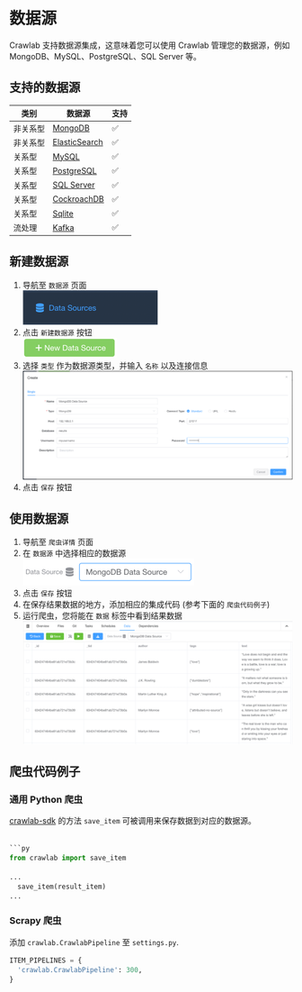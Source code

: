 # 数据源

Crawlab 支持数据源集成，这意味着您可以使用 Crawlab 管理您的数据源，例如 MongoDB、MySQL、PostgreSQL、SQL Server 等。

## 支持的数据源

| 类别   | 数据源                                                                           | 支持                 |
|------|-------------------------------------------------------------------------------|--------------------|
| 非关系型 | [MongoDB](https://mongodb.com)                                                | :white_check_mark: |
| 非关系型 | [ElasticSearch](https://elastic.co)                                           | :white_check_mark: |
| 关系型  | [MySQL](https://mysql.com)                                                    | :white_check_mark: |
| 关系型  | [PostgreSQL](https://postgresql.org/)                                         | :white_check_mark: |
| 关系型  | [SQL Server](https://www.microsoft.com/en-us/sql-server/sql-server-downloads) | :white_check_mark: |
| 关系型  | [CockroachDB](https://www.cockroachlabs.com/)                                 | :white_check_mark: |
| 关系型  | [Sqlite](https://www.sqlite.org/index.html)                                   | :white_check_mark: |
| 流处理  | [Kafka](https://kafka.apache.org/)                                            | :white_check_mark: |

## 新建数据源

1. 导航至 `数据源` 页面 <br/>![data-sources-menu](./img/data-sources-menu.png)
2. 点击 `新建数据源` 按钮 <br/>![new-data-source-button](./img/new-data-source-button.png)
3. 选择 `类型` 作为数据源类型，并输入 `名称` 以及连接信息 <br/>![mongo-form](./img/mongo-form.png)
4. 点击 `保存` 按钮 <br/>

## 使用数据源

1. 导航至 `爬虫详情` 页面
2. 在 `数据源` 中选择相应的数据源 <br/>![mongo-data-source](./img/mongo-data-source.png)
3. 点击 `保存` 按钮
4. 在保存结果数据的地方，添加相应的集成代码 (参考下面的 `爬虫代码例子`)
5. 运行爬虫，您将能在 `数据` 标签中看到结果数据 <br/>![results](./img/results.png)

## 爬虫代码例子

### 通用 Python 爬虫

[crawlab-sdk](https://pypi.org/project/crawlab-sdk) 的方法 `save_item` 可被调用来保存数据到对应的数据源。

```python

```py
from crawlab import save_item

...
  save_item(result_item)
...
```

### Scrapy 爬虫

添加 `crawlab.CrawlabPipeline` 至 `settings.py`.

```python
ITEM_PIPELINES = {
  'crawlab.CrawlabPipeline': 300,
}
```